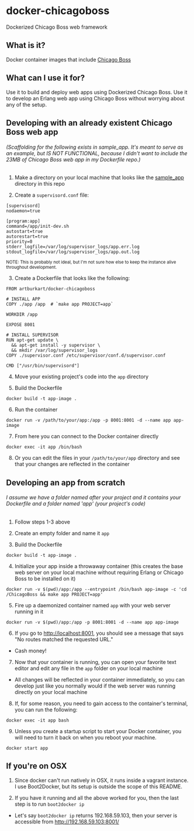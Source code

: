 # docker-chicagoboss

Dockerized Chicago Boss web framework

## What is it?

Docker container images that include [Chicago Boss](http://chicagoboss.org/)

## What can I use it for?

Use it to build and deploy web apps using Dockerized Chicago Boss.
Use it to develop an Erlang web app using Chicago Boss without worrying about any of the setup.

## Developing with an already existent Chicago Boss web app
###### (Scaffolding for the following exists in sample_app. It's meant to serve as an example, but IS NOT FUNCTIONAL, because I didn't want to include the 23MB of Chicago Boss web app in my Dockerfile repo.)

1.   Make a directory on your local machine that looks like the [sample_app](sample_app) directory in this repo

2.   Create a `supervisord.conf` file:

  ```
[supervisord]
nodaemon=true

[program:app]
command=/app/init-dev.sh
autostart=true
autorestart=true
priority=0
stderr_logfile=/var/log/supervisor_logs/app.err.log
stdout_logfile=/var/log/supervisor_logs/app.out.log
  ```
  <sub>NOTE: This is probably not ideal, but I'm not sure how else to keep the instance alive throughout development.</sub>

3.   Create a Dockerfile that looks like the following:

  ```
  FROM artburkart/docker-chicagoboss

  # INSTALL APP
  COPY ./app /app  # `make app PROJECT=app`

  WORKDIR /app

  EXPOSE 8001

  # INSTALL SUPERVISOR
  RUN apt-get update \
    && apt-get install -y supervisor \
    && mkdir /var/log/supervisor_logs
  COPY ./supervisor.conf /etc/supervisor/conf.d/supervisor.conf

  CMD ["/usr/bin/supervisord"]
  ```

4.   Move your existing project's code into the `app` directory

5.   Build the Dockerfile

  `docker build -t app-image .`

6.   Run the container

  `docker run -v /path/to/your/app:/app -p 8001:8001 -d --name app app-image`

7.   From here you can connect to the Docker container directly

  `docker exec -it app /bin/bash`

8.   Or you can edit the files in your `/path/to/your/app` directory and see that your changes are reflected in the container

## Developing an app from scratch
###### I assume we have a folder named after your project and it contains your Dockerfile and a folder named 'app' (your project's code)

1.   Follow steps 1-3 above

2.   Create an empty folder and name it `app`

3.   Build the Dockerfile

  `docker build -t app-image .`

4.   Initialize your app inside a throwaway container (this creates the base web server on your local machine without requiring Erlang or Chicago Boss to be installed on it)

  `docker run -v $(pwd)/app:/app --entrypoint /bin/bash app-image -c 'cd /ChicagoBoss && make app PROJECT=app'`

5.   Fire up a daemonized container named `app` with your web server running in it

  `docker run -v $(pwd)/app:/app -p 8001:8001 -d --name app app-image`

6.   If you go to [http://localhost:8001](http://localhost:8001), you should see a message that says "No routes matched the requested URL."

  - Cash money!

7.   Now that your container is running, you can open your favorite text editor and edit any file in the `app` folder on your local machine

  - All changes will be reflected in your container immediately, so you can develop just like you normally would if the web server was running directly on your local machine

8.   If, for some reason, you need to gain access to the container's terminal, you can run the following:

  `docker exec -it app bash`

9.   Unless you create a startup script to start your Docker container, you will need to turn it back on when you reboot your machine.

  `docker start app`

## If you're on OSX

1.   Since docker can't run natively in OSX, it runs inside a vagrant instance. I use Boot2Docker, but its setup is outside the scope of this README.

2.   If you have it running and all the above worked for you, then the last step is to run `boot2docker ip`

  - Let's say `boot2docker ip` returns 192.168.59.103, then your server is accessible from http://192.168.59.103:8001/







